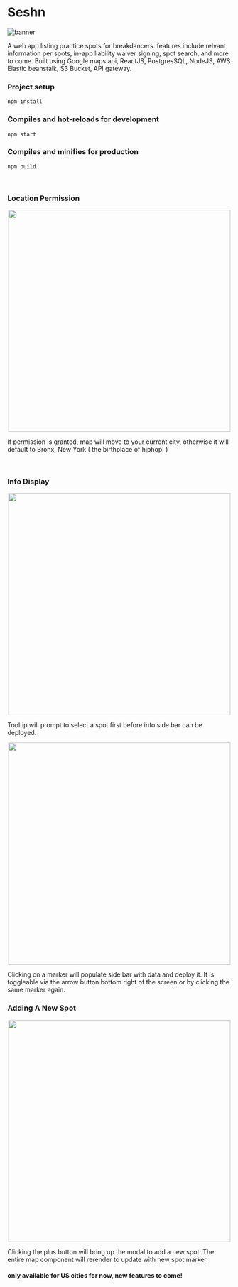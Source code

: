 # Seshn

![banner](../master/screenshots/banner.png)

A web app listing practice spots for breakdancers. features include relvant information per spots, in-app liability waiver signing, spot search, and more to come. Built using Google maps api, ReactJS, PostgresSQL, NodeJS, AWS Elastic beanstalk, S3 Bucket, API gateway.

### Project setup

```
npm install
```

### Compiles and hot-reloads for development

```
npm start
```

### Compiles and minifies for production

```
npm build
```

<br/>

### Location Permission

<p align="center">
  <img src="../master/screenshots/permission.png" width="500px"/>
</p>
<p width="500px">If permission is granted, map will move to your current city, otherwise it will default to Bronx, New York ( the birthplace of hiphop! )</p>

<br/>

### Info Display

<p align="center">
  <img src="../master/screenshots/tooltip.png" width="500px"/>
</p>
Tooltip will prompt to select a spot first before info side bar can be deployed.

<p align="center">
  <img src="../master/screenshots/sidebar.png" width="500px"/>
</p>
Clicking on a marker will populate side bar with data and deploy it.
It is toggleable via the arrow button bottom right of the screen or by clicking the same marker again.

<br/>

### Adding A New Spot

<p align="center">
  <img src="../master/screenshots/modal.png" width="500px"/>
</p>
Clicking the plus button will bring up the modal to add a new spot.
The entire map component will rerender to update with new spot marker.

#### only available for US cities for now, new features to come!
